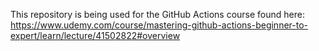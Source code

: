 This repository is being used for the GitHub Actions course found here: https://www.udemy.com/course/mastering-github-actions-beginner-to-expert/learn/lecture/41502822#overview